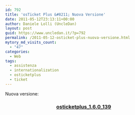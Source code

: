 ```yaml
---
id: 792
title: 'osTicket Plus &#8211; Nuova Versione'
date: 2011-05-12T23:13:11+00:00
author: Daniele Lolli (UncleDan)
layout: post
guid: https://www.uncledan.it/?p=792
permalink: /2011-05-12-osticket-plus-nuova-versione.html
mytory_md_visits_count:
  - "47"
categories:
  - Web
tags:
  - assistenza
  - internationalization
  - osticketplus
  - ticket
---
```

Nuova versione:

<h3 style="text-align: center;">
  <a href="https://www.uncledan.it/wp-content/uploads/2011/05/osticketplus_1.6.0_139.zip">osticketplus_1.6.0_139</a>
</h3>